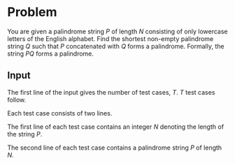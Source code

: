 # Problem

You are given a palindrome string $P$ of length $N$ consisting of only lowercase letters of the English alphabet. Find the shortest non-empty palindrome string $Q$ such that $P$ concatenated with $Q$ forms a palindrome. Formally, the string $PQ$ forms a palindrome.

## Input

The first line of the input gives the number of test cases, $T$. $T$ test cases follow.

Each test case consists of two lines.

The first line of each test case contains an integer $N$ denoting the length of the string $P$.

The second line of each test case contains a palindrome string $P$ of length $N$.
